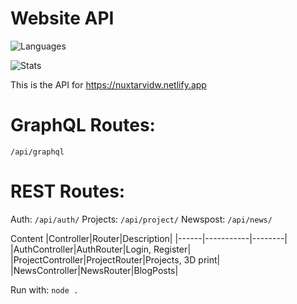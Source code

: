 # Website API

![Languages](https://arvidgithubembed.herokuapp.com/skills?languages=javascript,typescript,expressjs,graphql&backgroundcolor=0D1117&title=Languages%20used%20in%20this%20project&titlecolor=ffffff&textcolor=000000&boxcolor=c6bcbc&bordercolor=0D1117&background=ffffff)

![Stats](https://arvidgithubembed.herokuapp.com/project?user=arvidwedtstein&repo=website-api&titlecolor=ffffff&textcolor=000000&boxcolor=c6bcbc&bordercolor=0D1117)


This is the API for https://nuxtarvidw.netlify.app

# GraphQL Routes:
```/api/graphql```

# REST Routes:
Auth: ```/api/auth/```
Projects: ```/api/project/```
Newspost: ```/api/news/```


Content
|Controller|Router|Description|
|------|-----------|--------|
|AuthController|AuthRouter|Login, Register|
|ProjectController|ProjectRouter|Projects, 3D print|
|NewsController|NewsRouter|BlogPosts|

Run with: `node .`
